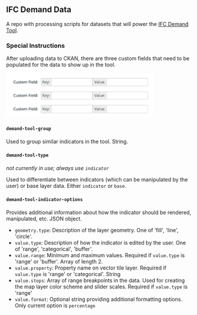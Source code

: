 ## IFC Demand Data
A repo with processing scripts for datasets that will power the [IFC Demand Tool](https://github.com/developmentseed/ifc-demand-tool).

### Special Instructions

After uploading data to CKAN, there are three custom fields that need to be populated for the data to show up in the tool.

<img src="custom-fields.png" width="400"/>

#### `demand-tool-group`

Used to group similar indicators in the tool. String.

#### `demand-tool-type`

*not currently in use; always use `indicator`*

Used to differentiate between indicators (which can be manipulated by the user) or base layer data. Either `indicator` or `base`.

#### `demand-tool-indicator-options`

Provides additional information about how the indicator should be rendered, manipulated, etc. JSON object.

- `geometry.type`: Description of the layer geometry. One of 'fill', 'line', 'circle'.
- `value.type`: Description of how the indicator is edited by the user. One of 'range', 'categorical', 'buffer'.
- `value.range`: Minimum and maximum values. Required if `value.type` is 'range' or 'buffer'. Array of length 2.
- `value.property`: Property name on vector tile layer. Required if `value.type` is 'range' or 'categorical'. String
- `value.stops`: Array of range breakpoints in the data. Used for creating the map layer color scheme and slider scales. Required if `value.type` is 'range'
- `value.format`: Optional string providing additional formatting options. Only current option is `percentage`
